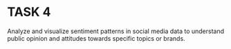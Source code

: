# TASK 4



Analyze and visualize sentiment patterns in social media data to understand public opinion and attitudes towards specific topics or brands.

